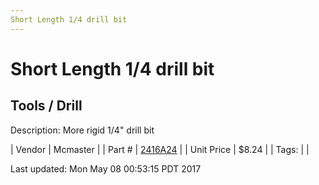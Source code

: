 ```yaml
---
Short Length 1/4 drill bit
---
```


# Short Length 1/4 drill bit
## Tools / Drill
Description: 	More rigid 1/4" drill bit 

| Vendor | Mcmaster | 
| Part # | [2416A24](https://www.mcmaster.com/#2416A24) | 
| Unit Price | $8.24 | 
| Tags: |  | 

Last updated: Mon May 08 00:53:15 PDT 2017